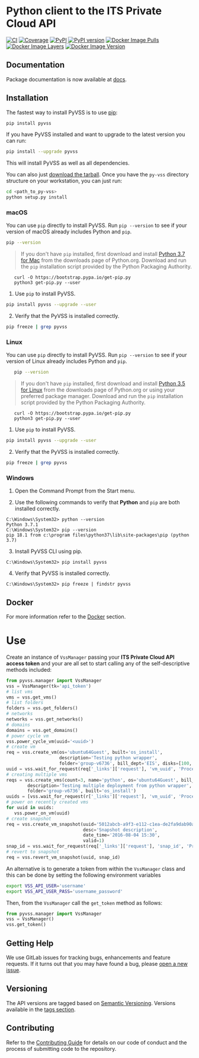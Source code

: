 # Python client to the ITS Private Cloud API

[![CI][build-img]](https://gitlab-ee.eis.utoronto.ca/vss/py-vss/commits/master)
[![Coverage][coverage-img]](https://gitlab-ee.eis.utoronto.ca/vss/py-vss/commits/master)
[![PyPI][pypi-img]](https://pypi.python.org/pypi/pyvss)
[![PyPI version][pyver-img]](https://pypi.python.org/pypi/pyvss)
[![Docker Image Pulls][docker-pulls-img]][docker-image]
[![Docker Image Layers][docker-layer-img]][docker-image]
[![Docker Image Version][docker-version-img]][docker-image]

   
## Documentation

Package documentation is now available at [docs][docs].

## Installation

The fastest way to install PyVSS is to use [pip][pip]:

```bash
pip install pyvss
```

If you have PyVSS installed and want to upgrade to the latest version you can run:

```bash
pip install --upgrade pyvss
```

This will install PyVSS as well as all dependencies. 

You can also just [download the tarball][download the tarball]. Once you have the `py-vss` directory structure on your workstation, you can just run:

```bash
cd <path_to_py-vss>
python setup.py install
```

### macOS

You can use `pip` directly to install PyVSS. Run `pip --version` to see if your version of
macOS already includes Python and `pip`.

```bash
pip --version
```

> If you don't have `pip` installed, first download and install 
   [Python 3.7 for Mac][Python 3.7 for Mac] from the downloads page of Python.org. 
   Download and run the `pip` installation script provided by the Python Packaging Authority.

       curl -O https://bootstrap.pypa.io/get-pip.py
       python3 get-pip.py --user


1. Use `pip` to install PyVSS.

```bash
pip install pyvss --upgrade --user
```

2. Verify that the PyVSS is installed correctly.

```bash
pip freeze | grep pyvss
```

### Linux

You can use `pip` directly to install PyVSS. Run `pip --version` to see if your version of
Linux already includes Python and `pip`.

```bash
   pip --version
```

>  If you don't have `pip` installed, first download and install 
   [Python 3.5 for Linux][Python 3.5 for Linux] from the
   downloads page of Python.org or using your preferred package manager.
   Download and run the `pip` installation script provided by the Python Packaging Authority.

       curl -O https://bootstrap.pypa.io/get-pip.py
       python3 get-pip.py --user

1. Use `pip` to install PyVSS.

```bash
pip install pyvss --upgrade --user
```

2. Verify that the PyVSS is installed correctly.

```bash
pip freeze | grep pyvss
```

### Windows

1. Open the Command Prompt from the Start menu.

2. Use the following commands to verify that **Python** and `pip` are both installed correctly.

```batch
C:\Windows\System32> python --version
Python 3.7.1
C:\Windows\System32> pip --version
pip 18.1 from c:\program files\python37\lib\site-packages\pip (python 3.7)
```

3. Install PyVSS CLI using pip.

```batch
C:\Windows\System32> pip install pyvss
```

4. Verify that PyVSS is installed correctly.

```batch
C:\Windows\System32> pip freeze | findstr pyvss
```

## Docker

For more information refer to the [Docker](docker/README.md) section.

Use
===

Create an instance of ``VssManager`` passing your **ITS Private Cloud API access token**
and your are all set to start calling any of the self-descriptive methods included:

```python
from pyvss.manager import VssManager
vss = VssManager(tk='api_token')
# list vms
vms = vss.get_vms()
# list folders
folders = vss.get_folders()
# networks
networks = vss.get_networks()
# domains
domains = vss.get_domains()
# power cycle vm
vss.power_cycle_vm(uuid='<uuid>')  
# create vm
req = vss.create_vm(os='ubuntu64Guest', built='os_install',
                    description='Testing python wrapper',
                    folder='group-v6736', bill_dept='EIS', disks=[100, 100])
uuid = vss.wait_for_request(req['_links']['request'], 'vm_uuid', 'Processed')
# creating multiple vms
reqs = vss.create_vms(count=3, name='python', os='ubuntu64Guest', bill_dept='EIS',
        description='Testing multiple deployment from python wrapper',
        folder='group-v6736', built='os_install')
uuids = [vss.wait_for_request(r['_links']['request'], 'vm_uuid', 'Processed') for r in reqs]
# power on recently created vms
for uuid in uuids:
   vss.power_on_vm(uuid)    
# create snapshot
req = vss.create_vm_snapshot(uuid='5012abcb-a9f3-e112-c1ea-de2fa9dab90a',
                             desc='Snapshot description',
                             date_time='2016-08-04 15:30',
                             valid=1)
snap_id = vss.wait_for_request(req['_links']['request'], 'snap_id', 'Processed')
# revert to snapshot
req = vss.revert_vm_snapshot(uuid, snap_id)
```

An alternative is to generate a token from within the ``VssManager`` class and this can be done
by setting the following environment variables

```bash
export VSS_API_USER='username'
export VSS_API_USER_PASS='username_password'
```

Then, from the ``VssManager`` call the ``get_token`` method as follows:

```python
from pyvss.manager import VssManager
vss = VssManager()
vss.get_token()
```   

## Getting Help

We use GitLab issues for tracking bugs, enhancements and feature requests.
If it turns out that you may have found a bug, please [open a new issue][open a new issue].

## Versioning

The API versions are tagged based on [Semantic Versioning](https://semver.org/). Versions available in the 
[tags section](https://gitlab-ee.eis.utoronto.ca/vss/py-vss/tags).

## Contributing

Refer to the [Contributing Guide](CONTRIBUTING.md) for details on our code of conduct and the process of 
submitting code to the repository.

[docs]: https://eis.utoronto.ca/~vss/pyvss/
[download the tarball]: https://pypi.python.org/pypi/pyvss
[Click]: http://click.pocoo.org/6/
[Python Releases for Windows]: https://www.python.org/downloads/windows/
[pip]: http://www.pip-installer.org/en/latest/
[open a new issue]: https://gitlab-ee.eis.utoronto.ca/vss/py-vss/issues/new>
[Alpine Linux]: https://hub.docker.com/_/alpine/
[PyVSS]: https://pypi.python.org/pypi/pyvss
[build-img]: https://gitlab-ee.eis.utoronto.ca/vss/py-vss/badges/master/build.svg
[coverage-img]: https://gitlab-ee.eis.utoronto.ca/vss/py-vss/badges/master/coverage.svg
[pypi-img]: https://img.shields.io/pypi/v/pyvss.svg
[pyver-img]: https://img.shields.io/pypi/pyversions/pyvss.svg
[docker-pulls-img]:  https://img.shields.io/docker/pulls/uofteis/pyvss.svg
[docker-layer-img]: https://images.microbadger.com/badges/image/uofteis/pyvss.svg
[docker-version-img]: https://images.microbadger.com/badges/version/uofteis/pyvss.svg
[docker-image]: https://hub.docker.com/r/uofteis/pyvss/
[Python 3.7 for Mac]: https://www.python.org/downloads/mac-osx/
[Python 3.5 for Linux]: https://www.python.org/downloads/source/
